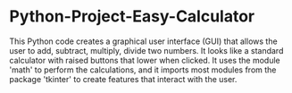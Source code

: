 # Python-Project-Easy-Calculator

This Python code creates a graphical user interface (GUI) that allows the user to add, subtract, multiply, divide two numbers. It looks like a standard calculator with raised buttons that lower when clicked. It uses the module 'math' to perform the calculations, and it imports most modules from the package 'tkinter' to create features that interact with the user.
